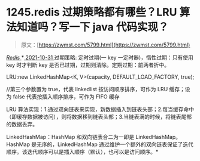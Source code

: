 <!--yml
category: 未分类
date: 0001-01-01 00:00:00
--->

# 1245.redis 过期策略都有哪些？LRU 算法知道吗？写一下 java 代码实现？

> 原文：[https://zwmst.com/5799.html](https://zwmst.com/5799.html)

   [ *Redis* ](https://zwmst.com/redis)*[ <time datetime="2021-11-01T00:29:40+08:00"> 2021-10-31 </time> ](https://zwmst.com/5799.html)  过期策略:
定时过期(一 key 一定时器)，惰性过期：只有使用 key 时才判断 key 是否已过期，过期则清除。定期过期：前两者折中。

LRU:new LinkedHashMap<K, V>(capacity, DEFAULT_LOAD_FACTORY, true);

//第三个参数置为 true，代表 linkedlist 按访问顺序排序，可作为 LRU 缓存；设为 false 代表按插入顺序排序，可作为 FIFO 缓存

LRU 算法实现：1.通过双向链表来实现，新数据插入到链表头部；2.每当缓存命中（即缓存数据被访问），则将数据移到链表头部；3.当链表满的时候，将链表尾部的数据丢弃。

LinkedHashMap：HashMap 和双向链表合二为一即是 LinkedHashMap。HashMap 是无序的，LinkedHashMap 通过维护一个额外的双向链表保证了迭代顺序。该迭代顺序可以是插入顺序（默认），也可以是访问顺序。*
